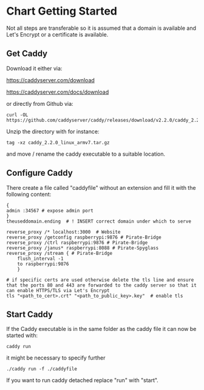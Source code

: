 # Chart Getting Started

Not all steps are transferable so it is assumed that a domain is available and Let's Encrypt or a certificate is available.

## Get Caddy

Download it either via:

https://caddyserver.com/download

https://caddyserver.com/docs/download

or directly from Github via:

```
curl -OL https://github.com/caddyserver/caddy/releases/download/v2.2.0/caddy_2.2.0_linux_armv7.tar.gz
```

Unzip the directory with for instance:

```
tag -xz caddy_2.2.0_linux_armv7.tar.gz
```

and move / rename the caddy executable to a suitable location. 

## Configure Caddy

There create a file called "caddyfile" without an extension and fill it with the following content:

```
{    
admin :34567 # expose admin port
}
theuseddomain.ending  # ! INSERT correct domain under which to serve

reverse_proxy /* localhost:3000  # Website
reverse_proxy /getconfig raspberrypi:9876 # Pirate-Bridge
reverse_proxy /ctrl raspberrypi:9876 # Pirate-Bridge
reverse_proxy /janus* raspberrypi:8088 # Pirate-Spyglass
reverse_proxy /stream { # Pirate-Bridge
	flush_interval -1
	to raspberrypi:9876
	}

# if specific certs are used otherwise delete the tls line and ensure that the ports 80 and 443 are forwarded to the caddy server so that it can enable HTTPS/TLS via Let's Encrypt 
tls "<path_to_cert>.crt" "<path_to_public_key>.key"  # enable tls 

```

## Start Caddy

If the Caddy executable is in the same folder as the caddy file it can now be started with:

```
caddy run
```

it might be necessary to specify further

```
./caddy run -f ./caddyfile
```

If you want to run caddy detached replace "run" with "start".
